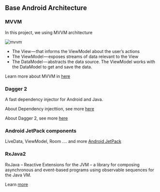 ## Base Android Architecture

### MVVM

In this project, we using MVVM architecture 

![mvvm](https://davidguerrerodiaz.files.wordpress.com/2015/10/screen-shot-2015-12-05-at-10-59-55.png)

- The View — that informs the ViewModel about the user’s actions
- The ViewModel — exposes streams of data relevant to the View
- The DataModel — abstracts the data source. The ViewModel works with the DataModel to get and save the data.

Learn more about MVVM in [here](https://medium.com/upday-devs/android-architecture-patterns-part-3-model-view-viewmodel-e7eeee76b73b)

### Dagger 2

A fast dependency injector for Android and Java.

About Dependency injecttion, see more [here](https://en.wikipedia.org/wiki/Dependency_injection)

About Dagger 2, see more [here](https://github.com/google/dagger)

### Android JetPack components

LiveData, ViewModel, Room .... and more [Android JetPack](https://developer.android.com/jetpack/)

### RxJava2

RxJava – Reactive Extensions for the JVM – a library for composing asynchronous and event-based programs using observable sequences for the Java VM.

Learn [more](https://github.com/ReactiveX/RxJava)